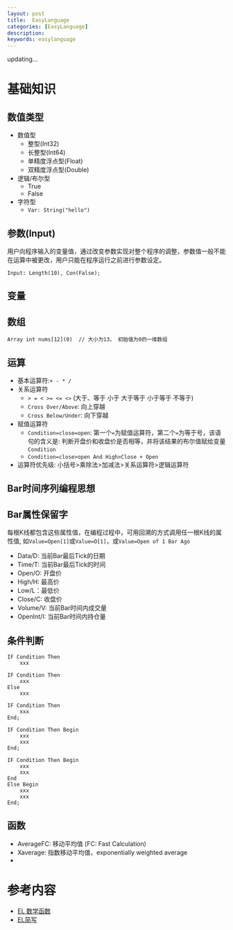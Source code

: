 ```yaml
---
layout: post
title:  EasyLanguage
categories: [EasyLanguage]
description: 
keywords: easylanguage
---
```


updating...

# 基础知识

## 数值类型
- 数值型
  - 整型(Int32)
  - 长整型(Int64)
  - 单精度浮点型(Float)
  - 双精度浮点型(Double)
- 逻辑/布尔型
  - True
  - False
- 字符型
  - `Var: String("hello")`

## 参数(Input)
用户向程序输入的变量值，通过改变参数实现对整个程序的调整，参数值一般不能在运算中被更改，用户只能在程序运行之前进行参数设定。
```easylanguage
Input: Length(10), Con(False);
```


## 变量

## 数组
```eashlanguage
Array int nums[12](0)  // 大小为13， 初始值为0的一维数组 
```



## 运算

- 基本运算符:`+ - * /`
- 关系运算符
  - `> = < >= <= <>` (大于、等于 小于 大于等于 小于等于 不等于)
  - `Cross Over/Above`: 向上穿越
  - `Cross Below/Under`: 向下穿越
- 赋值运算符
  - `Condition=close=open`: 第一个`=`为赋值运算符，第二个`=`为等于号，该语句的含义是: 判断开盘价和收盘价是否相等，并将该结果的布尔值赋给变量`Condition`
  - `Condition=close>open And High>Close + Open`
- 运算符优先级: 小括号>乘除法>加减法>关系运算符>逻辑运算符

## Bar时间序列编程思想
## Bar属性保留字
每根K线都包含这些属性值，在编程过程中，可用回溯的方式调用任一根K线的属性值, 如`Value=Open[1]`或`Value=O[1]`，或`Value=Open of 1 Bar Ago`
- Data/D: 当前Bar最后Tick的日期
- Time/T: 当前Bar最后Tick的时间
- Open/O: 开盘价
- High/H: 最高价
- Low/L：最低价
- Close/C: 收盘价
- Volume/V: 当前Bar时间内成交量
- OpenInt/I: 当前Bar时间内持仓量

## 条件判断
```easylanguage
IF Condition Then
	xxx

IF Condition Then
	xxx
Else
	xxx

IF Condition Then
	xxx
End;

IF Condition Then Begin
	xxx
	xxx
End;

IF Condition Then Begin
	xxx
	xxx
End
Else Begin
	xxx
	xxx
End;
```


## 函数
- AverageFC: 移动平均值 (FC: Fast Calculation)
- Xaverage: 指数移动平均值，exponentially weighted average
- 

# 参考内容
- [EL 数学函数](http://blog.sina.com.cn/s/blog_6de2d5770100sd6z.html)
- [EL简写](https://wenku.baidu.com/view/a177c27ef8c75fbfc77db2f9.html)
